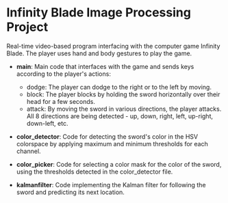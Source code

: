 # Infinity Blade Image Processing Project

Real-time video-based program interfacing with the computer game Infinity Blade. The player uses hand and body gestures to play the game.

- **main**: Main code that interfaces with the game and sends keys according to the player's actions:
  - dodge: The player can dodge to the right or to the left by moving.
  - block: The player blocks by holding the sword horizontally over their head for a few seconds.
  - attack: By moving the sword in various directions, the player attacks. All 8 directions are being detected - up, down, right, left, up-right, down-left, etc.

- **color_detector**: Code for detecting the sword's color in the HSV colorspace by applying maximum and minimum thresholds for each channel.
- **color_picker**: Code for selecting a color mask for the color of the sword, using the thresholds detected in the color_detector file.
- **kalmanfilter**: Code implementing the Kalman filter for following the sword and predicting its next location.

